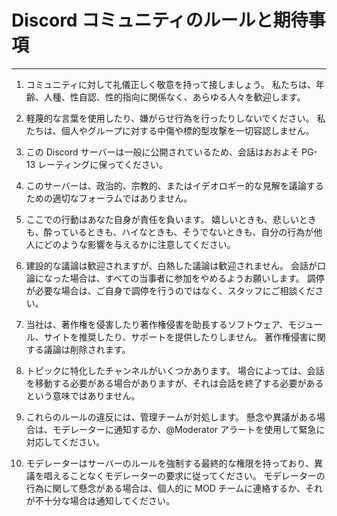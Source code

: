# Discord コミュニティのルールと期待事項

---

1. コミュニティに対して礼儀正しく敬意を持って接しましょう。 私たちは、年齢、人種、性自認、性的指向に関係なく、あらゆる人々を歓迎します。

1. 軽蔑的な言葉を使用したり、嫌がらせ行為を行ったりしないでください。 私たちは、個人やグループに対する中傷や標的型攻撃を一切容認しません。

1. この Discord サーバーは一般に公開されているため、会話はおおよそ PG-13 レーティングに保ってください。

1. このサーバーは、政治的、宗教的、またはイデオロギー的な見解を議論するための適切なフォーラムではありません。

1. ここでの行動はあなた自身が責任を負います。 嬉しいときも、悲しいときも、酔っているときも、ハイなときも、そうでないときも、自分の行為が他人にどのような影響を与えるかに注意してください。

1. 建設的な議論は歓迎されますが、白熱した議論は歓迎されません。 会話が口論になった場合は、すべての当事者に参加をやめるようお願いします。 調停が必要な場合は、ご自身で調停を行うのではなく、スタッフにご相談ください。

1. 当社は、著作権を侵害したり著作権侵害を助長するソフトウェア、モジュール、サイトを推奨したり、サポートを提供したりしません。 著作権侵害に関する議論は削除されます。

1. トピックに特化したチャンネルがいくつかあります。 場合によっては、会話を移動する必要がある場合がありますが、それは会話を終了する必要があるという意味ではありません。

1. これらのルールの違反には、管理チームが対処します。 懸念や異議がある場合は、モデレーターに通知するか、@Moderator アラートを使用して緊急に対応してください。

1. モデレーターはサーバーのルールを強制する最終的な権限を持っており、異議を唱えることなくモデレーターの要求に従ってください。 モデレーターの行為に関して懸念がある場合は、個人的に MOD チームに連絡するか、それが不十分な場合は通知してください。
